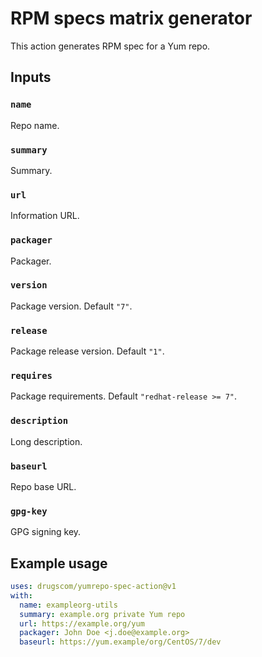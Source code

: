 # RPM specs matrix generator

This action generates RPM spec for a Yum repo.

## Inputs

### `name`

Repo name.

### `summary`

Summary.

### `url`

Information URL.

### `packager`

Packager.

### `version`

Package version. Default `"7"`.

### `release`

Package release version. Default `"1"`.

### `requires`

Package requirements. Default `"redhat-release >= 7"`.

### `description`

Long description.

### `baseurl`

Repo base URL.

### `gpg-key`

GPG signing key.


## Example usage

```yaml
uses: drugscom/yumrepo-spec-action@v1
with:
  name: exampleorg-utils
  summary: example.org private Yum repo
  url: https://example.org/yum
  packager: John Doe <j.doe@example.org>
  baseurl: https://yum.example/org/CentOS/7/dev
```